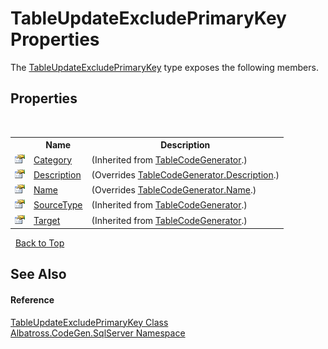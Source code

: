 # TableUpdateExcludePrimaryKey Properties
 

The <a href="5614C429">TableUpdateExcludePrimaryKey</a> type exposes the following members.


## Properties
&nbsp;<table><tr><th></th><th>Name</th><th>Description</th></tr><tr><td>![Public property](media/pubproperty.gif "Public property")</td><td><a href="555EC3B9">Category</a></td><td> (Inherited from <a href="2C3F99FB">TableCodeGenerator</a>.)</td></tr><tr><td>![Public property](media/pubproperty.gif "Public property")</td><td><a href="29D0E641">Description</a></td><td> (Overrides <a href="39E91919">TableCodeGenerator.Description</a>.)</td></tr><tr><td>![Public property](media/pubproperty.gif "Public property")</td><td><a href="BC94431A">Name</a></td><td> (Overrides <a href="9A0922A">TableCodeGenerator.Name</a>.)</td></tr><tr><td>![Public property](media/pubproperty.gif "Public property")</td><td><a href="EED477D4">SourceType</a></td><td> (Inherited from <a href="2C3F99FB">TableCodeGenerator</a>.)</td></tr><tr><td>![Public property](media/pubproperty.gif "Public property")</td><td><a href="53FF08D8">Target</a></td><td> (Inherited from <a href="2C3F99FB">TableCodeGenerator</a>.)</td></tr></table>&nbsp;
<a href="#tableupdateexcludeprimarykey-properties">Back to Top</a>

## See Also


#### Reference
<a href="5614C429">TableUpdateExcludePrimaryKey Class</a><br /><a href="9727DDEC">Albatross.CodeGen.SqlServer Namespace</a><br />